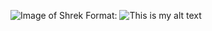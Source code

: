 ![Image of Shrek](https://i.ytimg.com/vi/_S7WEVLbQ-Y/maxresdefault.jpg)
Format: ![This is my alt text](url)
